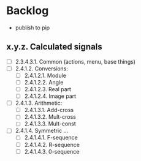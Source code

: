 # Backlog

- publish to pip

## x.y.z. Calculated signals
- [ ] 2.3.4.3.1. Common (actions, menu, base things)
- [ ] 2.4.1.2. Conversions:
  + [ ] 2.4.1.2.1. Module
  + [ ] 2.4.1.2.2. Angle
  + [ ] 2.4.1.2.3. Real part
  + [ ] 2.4.1.2.4. Image part
- [ ] 2.4.1.3. Arithmetic:
  + [ ] 2.4.1.3.1. Add-cross
  + [ ] 2.4.1.3.2. Mult-cross
  + [ ] 2.4.1.3.3. Mult-const
- [ ] 2.4.1.4. Symmetric &hellip;
  - [ ] 2.4.1.4.1. F-sequence
  - [ ] 2.4.1.4.2. R-sequence
  - [ ] 2.4.1.4.3. 0-sequence
